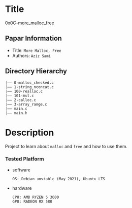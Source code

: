 Title
===
0x0C-more_malloc_free

## Papar Information
- Title:  `More Malloc, Free`
- Authors:  `Aziz Sami`
## Directory Hierarchy
```
|—— 0-malloc_checked.c
|—— 1-string_nconcat.c
|—— 100-realloc.c
|—— 101-mul.c
|—— 2-calloc.c
|—— 3-array_range.c
|—— main.c
|—— main.h
```
# Description
Project to learn about `malloc` and `free` and how to use them.
### Tested Platform
- software
  ```
  OS: Debian unstable (May 2021), Ubuntu LTS
  ```
- hardware
  ```
  CPU: AMD RYZEN 5 3600
  GPU: RADEON RX 580
  ```
